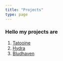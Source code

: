```yaml
---
title: "Projects"
type: page
---
```



### Hello my projects are

1. [Tatooine](/projects/tatooine/)
2. [Hydra](/projects/hydra/)
3. [Bludhaven](/projects/bludhaven/)